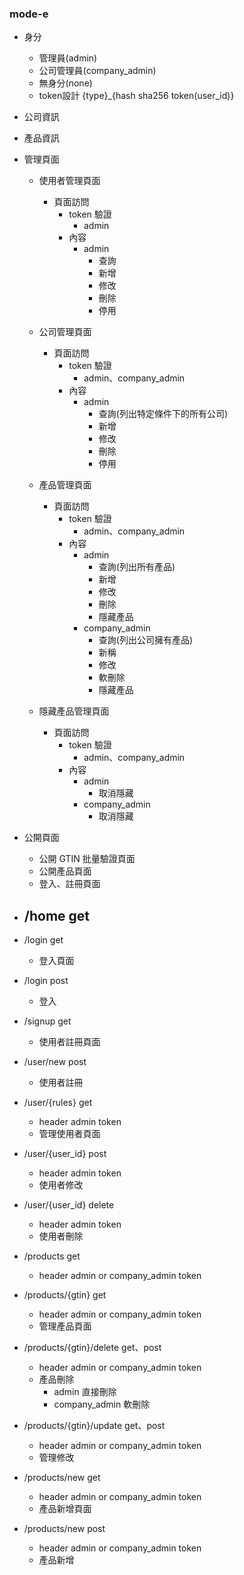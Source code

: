 ### mode-e
- 身分
    - 管理員(admin)
    - 公司管理員(company_admin)
    - 無身分(none)
    - token設計
        {type}_{hash sha256 token(user_id)}

- 公司資訊

- 產品資訊

- 管理頁面
    - 使用者管理頁面
        - 頁面訪問
            - token 驗證
                - admin
            - 內容
                - admin
                    - 查詢
                    - 新增
                    - 修改
                    - 刪除
                    - 停用

    - 公司管理頁面
        - 頁面訪問
            - token 驗證
                - admin、company_admin
            - 內容
                - admin
                    - 查詢(列出特定條件下的所有公司)
                    - 新增
                    - 修改
                    - 刪除
                    - 停用
                    


    - 產品管理頁面
        - 頁面訪問
            - token 驗證
                - admin、company_admin
            - 內容
                - admin
                    - 查詢(列出所有產品)
                    - 新增
                    - 修改
                    - 刪除
                    - 隱藏產品
                - company_admin
                    - 查詢(列出公司擁有產品)
                    - 新稱
                    - 修改
                    - 軟刪除
                    - 隱藏產品
    
    - 隱藏產品管理頁面
        - 頁面訪問
            - token 驗證
                - admin、company_admin
             - 內容
                - admin
                    - 取消隱藏
                - company_admin
                    - 取消隱藏


- 公開頁面
    - 公開 GTIN 批量驗證頁面 
    - 公開產品頁面
    - 登入、註冊頁面

- /home get
    - 

- /login get
    - 登入頁面
- /login post
    - 登入

- /signup get
    - 使用者註冊頁面
- /user/new post
    - 使用者註冊

- /user/{rules} get
    - header admin token
    - 管理使用者頁面
- /user/{user_id} post
    - header admin token
    - 使用者修改
- /user/{user_id} delete
    - header admin token
    - 使用者刪除



- /products get
    - header admin or company_admin token
- /products/{gtin} get
    - header admin or company_admin token
    - 管理產品頁面
- /products/{gtin}/delete get、post
    - header admin or company_admin token
    - 產品刪除
        - admin 直接刪除
        - company_admin 軟刪除
- /products/{gtin}/update get、post
    - header admin or company_admin token
    - 管理修改
- /products/new get
    - header admin or company_admin token
    - 產品新增頁面
- /products/new post
    - header admin or company_admin token
    - 產品新增
